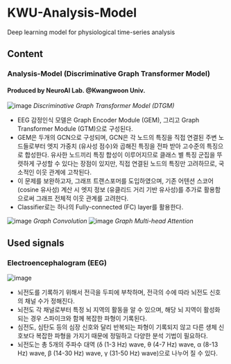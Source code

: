 # KWU-Analysis-Model
Deep learning model for physiological time-series analysis

## Content
### Analysis-Model (Discriminative Graph Transformer Model)
#### Produced by NeuroAI Lab. @Kwangwoon Univ.

![image](https://github.com/ClustProject/KWUAnalysisModels/assets/74770095/baff03da-0fca-4b2e-a8ea-ab6382a8ff6d)
*Discriminative Graph Transformer Model (DTGM)*

*	EEG 감정인식 모델은 Graph Encoder Module (GEM), 그리고 Graph Transformer Module (GTM)으로 구성된다.
*	GEM은 두개의 GCN으로 구성되며, GCN은 각 노드의 특징을 직접 연결된 주변 노드들로부터 엣지 가중치 (유사성 점수)와 곱해진 특징을 전파 받아 고수준의 특징으로 합성한다. 유사한 노드끼리 특징 합성이 이루어지므로 클래스 별 특징 군집을 뚜렷하게 구성할 수 있다는 장점이 있지만, 직접 연결된 노드의 특징만 고려하므로, 국소적인 이웃 관계에 고착된다.
* 이 문제를 보완하고자, 그래프 트랜스포머를 도입하였으며, 기존 어텐션 스코어 (cosine 유사성) 계산 시 엣지 정보 (유클리드 거리 기반 유사성)를 추가로 활용함으로써 그래프 전체적 이웃 관계를 고려한다.
*	Classifier로는 하나의 Fully-connected (FC) layer를 활용한다.

![image](https://github.com/ClustProject/KWUAnalysisModels/assets/74770095/fddc4631-3b5f-4ffa-bb65-9630a1a1c787)
*Graph Convolution*
![image](https://github.com/ClustProject/KWUAnalysisModels/assets/74770095/e72caeb8-e972-41ee-81f8-94153514f012)
*Graph Multi-head Attention*


## Used signals

### Electroencephalogram (EEG)
![image](https://github.com/ClustProject/KWUAnalysisModels/assets/74770095/2a3ac3d9-cee3-426d-9af3-1492e9b0ea59)

*	뇌전도를 기록하기 위해서 전극을 두피에 부착하며, 전극의 수에 따라 뇌전도 신호의 채널 수가 정해진다.
*	뇌전도 각 채널로부터 특정 뇌 지역의 활동을 알 수 있으며, 해당 뇌 지역이 활성화되는 경우 스파이크와 함께 복잡한 파형이 기록된다.
*	심전도, 심탄도 등의 심장 신호와 달리 반복되는 파형이 기록되지 않고 다른 생체 신호보다 복잡한 파형을 가지기 때문에 정밀하고 다양한 분석 기법이 필요하다.
*	뇌전도는 총 5개의 주파수 대역 (δ (1-3 Hz) wave, θ (4-7 Hz) wave, α (8-13 Hz) wave, β (14-30 Hz) wave, γ (31-50 Hz) wave)으로 나누어 질 수 있다.




